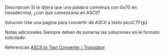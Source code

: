 Descripcion
Si te dijera que una palabra comienza con 0x70 en hexadecimal, ¿con que comenzaria en ASCII?

Solucion
Use una pagina para convertir de ASCII a texto
picoCTF{p}

Notas adicionales
Siempre deben de ponerse las soluciones en le formato solicitado

Referencias
[ASCII to Text Converter / Translator](https://codebeautify.org/ascii-to-text)